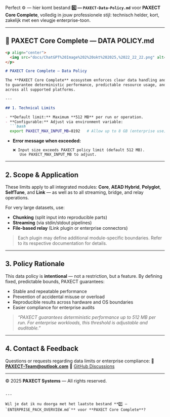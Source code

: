 Perfect ⚙️ — hier komt bestand **6️⃣ — `PAXECT-Data-Policy.md`** voor **PAXECT Core Complete**,
volledig in jouw professionele stijl: technisch helder, kort, zakelijk met een vleugje enterprise-toon.

---

## 🧾 **PAXECT Core Complete — DATA POLICY.md**

````markdown
<p align="center">
  <img src="docs/ChatGPT%20Image%202%20okt%202025,%2022_22_22.png" alt="PAXECT logo" width="200"/>
</p>

# PAXECT Core Complete — Data Policy

The **PAXECT Core Complete** ecosystem enforces clear data handling and size-limit policies  
to guarantee deterministic performance, predictable resource usage, and safe reproducibility  
across all supported platforms.

---

## 1. Technical Limits

- **Default limit:** Maximum **512 MB** per run or operation.  
- **Configurable:** Adjust via environment variable:
  ```bash
  export PAXECT_MAX_INPUT_MB=8192   # Allow up to 8 GB (enterprise use)
````

* **Error message when exceeded:**

  ```
  ❌ Input size exceeds PAXECT policy limit (default 512 MB). 
     Use PAXECT_MAX_INPUT_MB to adjust.
  ```

---

## 2. Scope & Application

These limits apply to all integrated modules:
**Core**, **AEAD Hybrid**, **Polyglot**, **SelfTune**, and **Link** —
as well as to all streaming, bridge, and relay operations.

For very large datasets, use:

* **Chunking** (split input into reproducible parts)
* **Streaming** (via stdin/stdout pipelines)
* **File-based relay** (Link plugin or enterprise connectors)

> Each plugin may define additional module-specific boundaries.
> Refer to its respective documentation for details.

---

## 3. Policy Rationale

This data policy is **intentional** — not a restriction, but a feature.
By defining fixed, predictable bounds, PAXECT guarantees:

* Stable and repeatable performance
* Prevention of accidental misuse or overload
* Reproducible results across hardware and OS boundaries
* Easier compliance for enterprise audits

> *“PAXECT guarantees deterministic performance up to 512 MB per run.
> For enterprise workloads, this threshold is adjustable and auditable.”*

---

## 4. Contact & Feedback

Questions or requests regarding data limits or enterprise compliance:
📧 **[PAXECT-Team@outlook.com](mailto:PAXECT-Team@outlook.com)**
💬 [GitHub Discussions](../../discussions)

---

© 2025 **PAXECT Systems** — All rights reserved.

```

---

Wil je dat ik nu doorga met het laatste bestand **7️⃣ — `ENTERPRISE_PACK_OVERVIEW.md`** voor **PAXECT Core Complete**?
```






